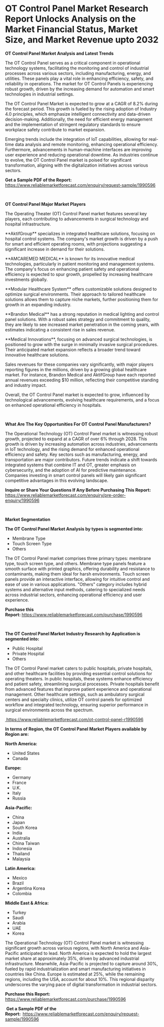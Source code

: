<p><h1>OT Control Panel Market Research Report Unlocks Analysis on the Market Financial Status, Market Size, and Market Revenue upto 2032</h1></p><p><strong>OT Control Panel Market Analysis and Latest Trends</strong></p>
<p><p>The OT Control Panel serves as a critical component in operational technology systems, facilitating the monitoring and control of industrial processes across various sectors, including manufacturing, energy, and utilities. These panels play a vital role in enhancing efficiency, safety, and reliability in operations. The market for OT Control Panels is experiencing robust growth, driven by the increasing demand for automation and smart technologies in industrial settings.</p><p>The OT Control Panel Market is expected to grow at a CAGR of 8.2% during the forecast period. This growth is fueled by the rising adoption of Industry 4.0 principles, which emphasize intelligent connectivity and data-driven decision-making. Additionally, the need for efficient energy management and the implementation of stringent regulatory standards to ensure workplace safety contribute to market expansion.</p><p>Emerging trends include the integration of IoT capabilities, allowing for real-time data analysis and remote monitoring, enhancing operational efficiency. Furthermore, advancements in human-machine interfaces are improving user experience and reducing operational downtime. As industries continue to evolve, the OT Control Panel market is poised for significant transformation, aligning with the digitalization initiatives across various sectors.</p></p>
<p><strong>Get a Sample PDF of the Report:&nbsp;</strong> <a href="https://www.reliablemarketforecast.com/enquiry/request-sample/1990596?utm_campaign=1833&utm_medium=2&utm_source=Github&utm_content=ia&utm_term=13042025&utm_id=ot-control-panel">https://www.reliablemarketforecast.com/enquiry/request-sample/1990596</a></p>
<p>&nbsp;</p>
<p><strong>OT Control Panel Major Market Players</strong></p>
<p><p>The Operating Theater (OT) Control Panel market features several key players, each contributing to advancements in surgical technology and hospital infrastructure. </p><p>**AktifGroup** specializes in integrated healthcare solutions, focusing on hospital control systems. The company's market growth is driven by a push for smart and efficient operating rooms, with projections suggesting a significant increase in demand for their solutions.</p><p>**AMCAREMED MEDICAL** is known for its innovative medical technologies, particularly in patient monitoring and management systems. The company's focus on enhancing patient safety and operational efficiency is expected to spur growth, propelled by increasing healthcare investments globally.</p><p>**Modular Healthcare System** offers customizable solutions designed to optimize surgical environments. Their approach to tailored healthcare solutions allows them to capture niche markets, further positioning them for growth in an expanding industry.</p><p>**Brandon Medical** has a strong reputation in medical lighting and control panel solutions. With a robust sales strategy and commitment to quality, they are likely to see increased market penetration in the coming years, with estimates indicating a consistent rise in sales revenue.</p><p>**Medical Innovations**, focusing on advanced surgical technologies, is positioned to grow with the surge in minimally invasive surgical procedures. Their anticipated market expansion reflects a broader trend toward innovative healthcare solutions.</p><p>Sales revenues for these companies vary significantly, with major players reporting figures in the millions, driven by a growing global healthcare market. For instance, Brandon Medical and AktifGroup have each reported annual revenues exceeding $10 million, reflecting their competitive standing and industry impact.</p><p>Overall, the OT Control Panel market is expected to grow, influenced by technological advancements, evolving healthcare requirements, and a focus on enhanced operational efficiency in hospitals.</p></p>
<p>&nbsp;</p>
<p><strong>What Are The Key Opportunities For OT Control Panel Manufacturers?</strong></p>
<p><p>The Operational Technology (OT) Control Panel market is witnessing robust growth, projected to expand at a CAGR of over 6% through 2028. This growth is driven by increasing automation across industries, advancements in IoT technology, and the rising demand for enhanced operational efficiency and safety. Key sectors such as manufacturing, energy, and transportation are major contributors. Future trends indicate a shift towards integrated systems that combine IT and OT, greater emphasis on cybersecurity, and the adoption of AI for predictive maintenance. Companies investing in smart control panels will likely gain significant competitive advantages in this evolving landscape.</p></p>
<p><strong>Inquire or Share Your Questions If Any Before Purchasing This Report:</strong> <a href="https://www.reliablemarketforecast.com/enquiry/pre-order-enquiry/1990596?utm_campaign=1833&utm_medium=2&utm_source=Github&utm_content=ia&utm_term=13042025&utm_id=ot-control-panel">https://www.reliablemarketforecast.com/enquiry/pre-order-enquiry/1990596</a></p>
<p>&nbsp;</p>
<p><strong>Market Segmentation</strong></p>
<p><strong>The OT Control Panel Market Analysis by types is segmented into:</strong></p>
<p><ul><li>Membrane Type</li><li>Touch Screen Type</li><li>Others</li></ul></p>
<p><p>The OT Control Panel market comprises three primary types: membrane type, touch screen type, and others. Membrane type panels feature a smooth surface with printed graphics, offering durability and resistance to contaminants, making them ideal for harsh environments. Touch screen panels provide an interactive interface, allowing for intuitive control and ease of use in various applications. "Others" category includes hybrid systems and alternative input methods, catering to specialized needs across industrial sectors, enhancing operational efficiency and user experience.</p></p>
<p><strong>Purchase this Report:&nbsp;</strong><a href="https://www.reliablemarketforecast.com/purchase/1990596?utm_campaign=1833&utm_medium=2&utm_source=Github&utm_content=ia&utm_term=13042025&utm_id=ot-control-panel">https://www.reliablemarketforecast.com/purchase/1990596</a></p>
<p>&nbsp;</p>
<p><strong>The OT Control Panel Market Industry Research by Application is segmented into:</strong></p>
<p><ul><li>Public Hospital</li><li>Private Hospital</li><li>Others</li></ul></p>
<p><p>The OT Control Panel market caters to public hospitals, private hospitals, and other healthcare facilities by providing essential control solutions for operating theaters. In public hospitals, these systems enhance efficiency and patient safety, streamlining surgical processes. Private hospitals benefit from advanced features that improve patient experience and operational management. Other healthcare settings, such as ambulatory surgical centers and specialty clinics, utilize OT control panels for optimized workflow and integrated technology, ensuring superior performance in surgical environments across the spectrum.</p></p>
<p><a href="https://www.reliablemarketforecast.com/ot-control-panel-r1990596?utm_campaign=1833&utm_medium=2&utm_source=Github&utm_content=ia&utm_term=13042025&utm_id=ot-control-panel">&nbsp;https://www.reliablemarketforecast.com/ot-control-panel-r1990596</a></p>
<p><strong>In terms of Region, the OT Control Panel Market Players available by Region are:</strong></p>
<p>
    <p> <strong> North America: </strong>
        <ul>
            <li>United States</li>
            <li>Canada</li>
        </ul>
        </p> 
    <p> <strong> Europe: </strong>
        <ul>
            <li>Germany</li>
            <li>France</li>
            <li>U.K.</li>
            <li>Italy</li>
            <li>Russia</li>
        </ul>
        </p> 
    <p> <strong> Asia-Pacific: </strong>
        <ul>
            <li>China</li>
            <li>Japan</li>
            <li>South Korea</li>
            <li>India</li>
            <li>Australia</li>
            <li>China Taiwan</li>
            <li>Indonesia</li>
            <li>Thailand</li>
            <li>Malaysia</li>
        </ul>
        </p> 
    <p> <strong> Latin America: </strong>
        <ul>
            <li>Mexico</li>
            <li>Brazil</li>
            <li>Argentina Korea</li>
            <li>Colombia</li>
        </ul>
        </p> 
    <p> <strong> Middle East & Africa: </strong>
        <ul>
            <li>Turkey</li>
            <li>Saudi</li>
            <li>Arabia</li>
            <li>UAE</li>
            <li>Korea</li>
        </ul>
    </p>
    </p>
<p><p>The Operational Technology (OT) Control Panel market is witnessing significant growth across various regions, with North America and Asia-Pacific anticipated to lead. North America is expected to hold the largest market share at approximately 35%, driven by advanced industrial infrastructure. Meanwhile, Asia-Pacific is projected to capture around 30%, fueled by rapid industrialization and smart manufacturing initiatives in countries like China. Europe is estimated at 25%, while the remaining regions, including the USA, account for about 10%. This regional disparity underscores the varying pace of digital transformation in industrial sectors.</p></p>
<p><strong>Purchase this Report: </strong><a href="https://www.reliablemarketforecast.com/purchase/1990596?utm_campaign=1833&utm_medium=2&utm_source=Github&utm_content=ia&utm_term=13042025&utm_id=ot-control-panel">https://www.reliablemarketforecast.com/purchase/1990596</a></p>
<p>&nbsp;<strong>Get a Sample PDF of the Report:&nbsp;&nbsp;</strong><a href="https://www.reliablemarketforecast.com/enquiry/request-sample/1990596?utm_campaign=1833&utm_medium=2&utm_source=Github&utm_content=ia&utm_term=13042025&utm_id=ot-control-panel">https://www.reliablemarketforecast.com/enquiry/request-sample/1990596</a></p>
<p><strong></strong></p>
<p><p></p><p></p><p></p></p>